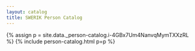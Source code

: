 ```yaml
---
layout: catalog
title: SWERIK Person Catalog
---
```

{% assign p = site.data._person-catalog.i-4GBx7Um4NanvqMymTXXzRL %}
{% include person-catalog.html p=p %}

